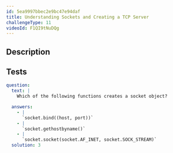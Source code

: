 ```yaml
---
id: 5ea9997bbec2e9bc47e94daf
title: Understanding Sockets and Creating a TCP Server
challengeType: 11
videoId: F1QI9tNuDQg
---
```


## Description

<section id='description'>

</section>

## Tests

<section id='tests'>

```yml
question:
  text: |
    Which of the following functions creates a socket object?

  answers:
    - |
      `socket.bind((host, port))`
    - |
      `socket.gethostbyname()`
    - |
      `socket.socket(socket.AF_INET, socket.SOCK_STREAM)`
  solution: 3
```

</section>
